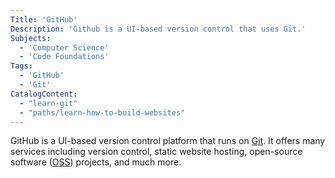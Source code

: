 ```yaml
---
Title: 'GitHub'
Description: 'Github is a UI-based version control that uses Git.'
Subjects:
  - 'Computer Science'
  - 'Code Foundations'
Tags:
  - 'GitHub'
  - 'Git'
CatalogContent:
  - "learn-git"
  - "paths/learn-how-to-build-websites"
---
```


GitHub is a UI-based version control platform that runs on [Git](https://www.codecademy.com/resources/docs/git). It offers many services including version control,  static website hosting, open-source software ([OSS](https://www.codecademy.com/resources/docs/general/open-source)) projects, and much more.
